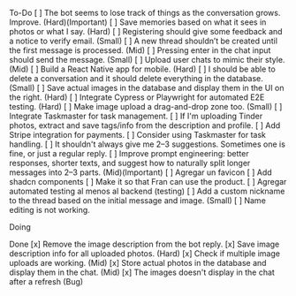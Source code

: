To-Do
[ ] The bot seems to lose track of things as the conversation grows. Improve. (Hard)(Important)
[ ] Save memories based on what it sees in photos or what I say. (Hard)
[ ] Registering should give some feedback and a notice to verify email. (Small)
[ ] A new thread shouldn’t be created until the first message is processed. (Mid)
[ ] Pressing enter in the chat input should send the message. (Small)
[ ] Upload user chats to mimic their style. (Mid)
[ ] Build a React Native app for mobile. (Hard)
[ ] I should be able to delete a conversation and it should delete everything in the database. (Small)
[ ] Save actual images in the database and display them in the UI on the right. (Hard)
[ ] Integrate Cypress or Playwright for automated E2E testing. (Hard)
[ ] Make image upload a drag-and-drop zone too. (Small)
[ ] Integrate Taskmaster for task management.
[ ] If I'm uploading Tinder photos, extract and save tags/info from the description and profile.
[ ] Add Stripe integration for payments.
[ ] Consider using Taskmaster for task handling.
[ ] It shouldn't always give me 2–3 suggestions. Sometimes one is fine, or just a regular reply.
[ ] Improve prompt engineering: better responses, shorter texts, and suggest how to naturally split longer messages into 2–3 parts. (Mid)(Important)
[ ] Agregar un favicon
[ ] Add shadcn components
[ ] Make it so that Fran can use the product.
[ ] Agregar automated testing al menos al backend (testing)
[ ] Add a custom nickname to the thread based on the initial message and image. (Small)
[ ] Name editing is not working.

Doing

Done
[x] Remove the image description from the bot reply.
[x] Save image description info for all uploaded photos. (Hard)
[x] Check if multiple image uploads are working. (Mid)
[x] Store actual photos in the database and display them in the chat. (Mid)
[x] The images doesn't display in the chat after a refresh (Bug)

